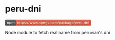 # peru-dni

<svg xmlns="http://www.w3.org/2000/svg" xmlns:xlink="http://www.w3.org/1999/xlink" width="282" height="20"><linearGradient id="b" x2="0" y2="100%"><stop offset="0" stop-color="#bbb" stop-opacity=".1"/><stop offset="1" stop-opacity=".1"/></linearGradient><clipPath id="a"><rect width="282" height="20" rx="3" fill="#fff"/></clipPath><g clip-path="url(#a)"><path fill="#555" d="M0 0h35v20H0z"/><path fill="#e05d44" d="M35 0h247v20H35z"/><path fill="url(#b)" d="M0 0h282v20H0z"/></g><g fill="#fff" text-anchor="middle" font-family="DejaVu Sans,Verdana,Geneva,sans-serif" font-size="110"> <text x="185" y="150" fill="#010101" fill-opacity=".3" transform="scale(.1)" textLength="250">npm</text><text x="185" y="140" transform="scale(.1)" textLength="250">npm</text><text x="1575" y="150" fill="#010101" fill-opacity=".3" transform="scale(.1)" textLength="2370">https://www.npmjs.com/package/peru-dni</text><text x="1575" y="140" transform="scale(.1)" textLength="2370">https://www.npmjs.com/package/peru-dni</text></g> </svg>

Node module to fetch real name from peruvian's dni
